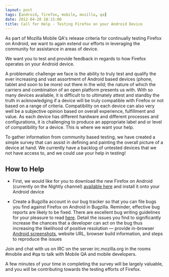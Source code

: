 ```yaml
---
layout: post
tags: [android, firefox, mobile, mozilla, qa]
date: 2012-04-20 18:15:00
title: Call for Help - Testing Firefox on your Android Device
---
```


As part of Mozilla Mobile QA's release criteria for continually testing
Firefox on Android, we want to again extend our efforts in leveraging
the community for assistance in areas of device.

We want you to test and provide feedback in regards to how Firefox
operates on your Android device. 

A problematic challenge we face is the ability to truly test and qualify
the ever increasing and vast assortment of Android based devices (phone,
tablet and soon to be more) out there in the wild;  the nature of which
the carriers and combination of an open platform presents us with. With
so many devices available, it is difficult to to ultimately attest and
standby the truth in acknowledging if a device will be truly compatible
with Firefox or not based on a range of criteria. Compatibility on each
device can also very well be a subjective opinion based on overall
experience, fulfillment and value. As each device has different hardware
and different processes and configurations, it is challenging to produce
an appropriate label and or level of compatibility for a device. This is
where we want your help.

To gather information from community based testing, we have created a
simple survey that can assist in defining and painting the overall
picture of a device at hand. We currently have a backlog of untested
devices that we not have access to, and we could use your help in
testing!


How to Help
-----------

-   First, we would like for you to download the new Firefox on Android
    (currently on the Nightly channel) [available here] and install it
    onto your Android device

-   Create a Bugzilla account in our bug tracker so that you can file
    bugs you find against Firefox on Android in Bugzilla. Reminder,
    effective bug reports are likely to be fixed. There are excellent
    bug writing guidelines for your pleasure to read [here]. Detail
    the issues you find to significantly increase the chances that a
    developer can act on the bug thus increasing the likelihood of
    positive resolution — provide in-browser [Android screenshots],
    website URL, browser build information, and steps to reproduce the
    issues

Join and chat with us on IRC on the server irc.mozilla.org in the rooms
\#mobile and \#qa to talk with Mobile QA and mobile developers.

A few minutes of your time in completing the survey will be largely
valuable, and you will be contributing towards the testing efforts of
Firefox.

  [available here]: http://nightly.mozilla.org
  [here]: https://developer.mozilla.org/en/Bug_writing_guidelines
  [Android screenshots]: http://www.itworld.com/mobile-wireless/269948/heres-how-grab-screenshot-nearly-any-smartphone